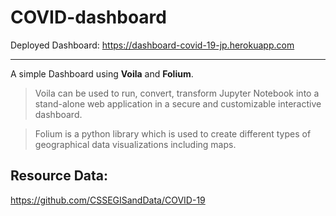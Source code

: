 # COVID-dashboard
Deployed Dashboard: https://dashboard-covid-19-jp.herokuapp.com
***
A simple Dashboard using __Voila__ and __Folium__.
>Voila can be used to run, convert, transform Jupyter Notebook into a stand-alone web application in a secure and customizable interactive dashboard.

>Folium is a python library which is used to create different types of geographical data visualizations including maps.

## Resource Data:
https://github.com/CSSEGISandData/COVID-19

